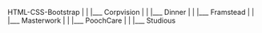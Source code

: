 HTML-CSS-Bootstrap
        |
        |
        |___ Corpvision
        |
        |
        |___ Dinner
        |
        |
        |___ Framstead
        |
        |
        |___ Masterwork
        |
        |
        |___ PoochCare
        |
        |
        |___ Studious
    

